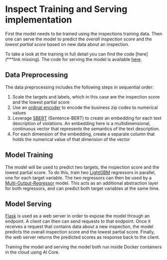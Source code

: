 # Inspect Training and Serving implementation

First the model needs to be trained using the inspections training
data. Then one can serve the model to predict the *overall inspection score* and the *lowest
partial score* based on new data about an inspection.

To take a look at the training in full detail you can find the code [here](***link missing). The code for
serving the model is available [here](../src/train/train.py).
 
## Data Preprocessing

The data preprocessing includes the following steps in sequential order:
 
1. Scale the targets and labels, which in this case are the inspection score and the lowest
   partial score
2. Use an
   [ordinal encoder](https://scikit-learn.org/stable/modules/generated/sklearn.preprocessing.OrdinalEncoder.html)
   to encode the business zip codes to numerical values
3. Leverage [SBERT](https://www.sbert.net/) (Sentence-BERT) to create an embedding for each text description of violations. An embedding here is a multidimensional,
continuous vector that represents the semantics of the text description.
4. For each dimension of the embedding, create a separate column that holds the numerical value of
that dimension of the vector

## Model Training

The model will be used to predict two targets, the inspection score and the lowest
partial score. To do this, train two [LightGBM](https://lightgbm.readthedocs.io/en/v3.3.2/) regressors in parallel, one for each
target variable. The two regressors can then be used by a
[Multi-Output-Regressor](https://scikit-learn.org/stable/modules/generated/sklearn.multioutput.MultiOutputRegressor.html) model.
This acts as an additional abstraction layer for both regressors, and can predict both target variables at the same time. 
 
## Model Serving

[Flask](https://flask.palletsprojects.com/en/2.2.x/) is used as a web server in order to expose the model through an endpoint. A client
can then can send requests to that endpoint. Once it receives a request that contains data about a
new inspection, the model predicts the overall inspection score and the lowest partial
score. Finally, the web server returns the predicted scores as response back to the
client.
 
Training the model and serving the model both run inside Docker containers in the cloud
using AI Core.